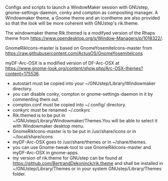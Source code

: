 Configs and scripts to launch a WindowMaker session with GNUstep, gnome-settings-daemon, conky and compton as compositing manager. A Windowmaker theme, a Gnome theme and an icontheme are also provided so that the look will be more coherent with GNUstep's rik.theme.

The windowmaker theme Rik.themed is a modifyed version of the Rhaps theme from https://www.opendesktop.org/s/Window-Managers/p/1018322/. 

GnomeRikIcons-master is based on GnomeYosemiteIcons-master from https://raw.githubusercontent.com/ActusOS/GnomeYosemiteIcons

myDF-Arc-OSX is a modified version of DF-Arc-OSX at https://www.gnome-look.org/content/show.php/Arc-OSX-themes?content=175536.



- autostart must be copied into your ~/GNUstep/Library/Windowmaker directory.
- you can disable conky, compton or gnome-settings-daemon in it by commenting them out.
- compton.conf must be copied into ~/.config/ directory.
- conkyrc must be renamed ~/.conkyrc
- Rik.themed is to be put in  ~/GNUstep/Library/Windowmaker/Themes.You will be able to select it with Windowmaker desktop menu.
- GnomeRikIcons-master is to be put in /usr/share/icons or in ~/local/share/icons
- myDF-Arc-OSX goes to /usr/share/themes or in ~/share/themes.
- you can use Gnome-tweak-tool to use GnomeRikIcons-master and myDF-Arc-OSX in gnome-apps.
- my version of rik.theme for GNUstep can be found at https://github.com/BertrandDekoninck/rik.theme and shall be installed in ~/GNUstep/Library/Themes or in your system GNUstep/Library/Themes folder.

